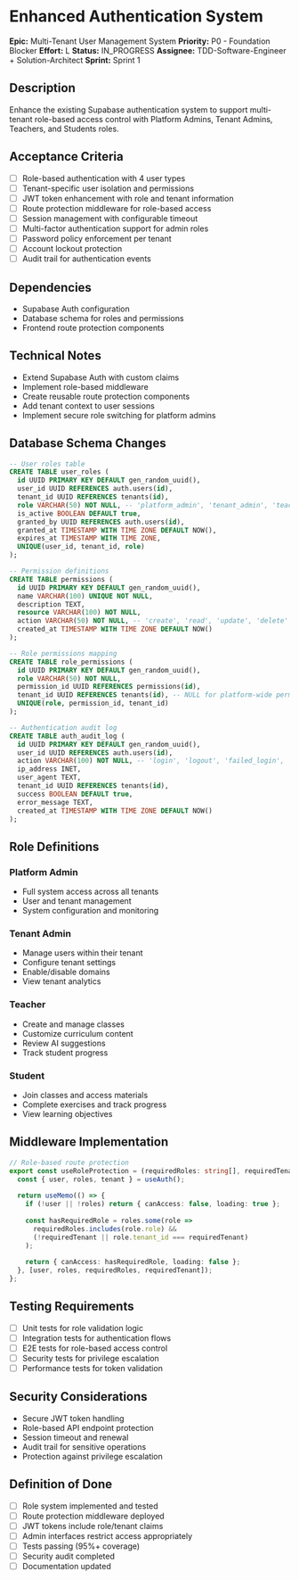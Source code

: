 # Enhanced Authentication System

**Epic:** Multi-Tenant User Management System
**Priority:** P0 - Foundation Blocker
**Effort:** L
**Status:** IN_PROGRESS
**Assignee:** TDD-Software-Engineer + Solution-Architect
**Sprint:** Sprint 1

## Description
Enhance the existing Supabase authentication system to support multi-tenant role-based access control with Platform Admins, Tenant Admins, Teachers, and Students roles.

## Acceptance Criteria
- [ ] Role-based authentication with 4 user types
- [ ] Tenant-specific user isolation and permissions
- [ ] JWT token enhancement with role and tenant information
- [ ] Route protection middleware for role-based access
- [ ] Session management with configurable timeout
- [ ] Multi-factor authentication support for admin roles
- [ ] Password policy enforcement per tenant
- [ ] Account lockout protection
- [ ] Audit trail for authentication events

## Dependencies
- Supabase Auth configuration
- Database schema for roles and permissions
- Frontend route protection components

## Technical Notes
- Extend Supabase Auth with custom claims
- Implement role-based middleware
- Create reusable route protection components
- Add tenant context to user sessions
- Implement secure role switching for platform admins

## Database Schema Changes
```sql
-- User roles table
CREATE TABLE user_roles (
  id UUID PRIMARY KEY DEFAULT gen_random_uuid(),
  user_id UUID REFERENCES auth.users(id),
  tenant_id UUID REFERENCES tenants(id),
  role VARCHAR(50) NOT NULL, -- 'platform_admin', 'tenant_admin', 'teacher', 'student'
  is_active BOOLEAN DEFAULT true,
  granted_by UUID REFERENCES auth.users(id),
  granted_at TIMESTAMP WITH TIME ZONE DEFAULT NOW(),
  expires_at TIMESTAMP WITH TIME ZONE,
  UNIQUE(user_id, tenant_id, role)
);

-- Permission definitions
CREATE TABLE permissions (
  id UUID PRIMARY KEY DEFAULT gen_random_uuid(),
  name VARCHAR(100) UNIQUE NOT NULL,
  description TEXT,
  resource VARCHAR(100) NOT NULL,
  action VARCHAR(50) NOT NULL, -- 'create', 'read', 'update', 'delete'
  created_at TIMESTAMP WITH TIME ZONE DEFAULT NOW()
);

-- Role permissions mapping
CREATE TABLE role_permissions (
  id UUID PRIMARY KEY DEFAULT gen_random_uuid(),
  role VARCHAR(50) NOT NULL,
  permission_id UUID REFERENCES permissions(id),
  tenant_id UUID REFERENCES tenants(id), -- NULL for platform-wide permissions
  UNIQUE(role, permission_id, tenant_id)
);

-- Authentication audit log
CREATE TABLE auth_audit_log (
  id UUID PRIMARY KEY DEFAULT gen_random_uuid(),
  user_id UUID REFERENCES auth.users(id),
  action VARCHAR(100) NOT NULL, -- 'login', 'logout', 'failed_login', 'password_reset'
  ip_address INET,
  user_agent TEXT,
  tenant_id UUID REFERENCES tenants(id),
  success BOOLEAN DEFAULT true,
  error_message TEXT,
  created_at TIMESTAMP WITH TIME ZONE DEFAULT NOW()
);
```

## Role Definitions

### Platform Admin
- Full system access across all tenants
- User and tenant management
- System configuration and monitoring

### Tenant Admin  
- Manage users within their tenant
- Configure tenant settings
- Enable/disable domains
- View tenant analytics

### Teacher
- Create and manage classes
- Customize curriculum content
- Review AI suggestions
- Track student progress

### Student
- Join classes and access materials
- Complete exercises and track progress
- View learning objectives

## Middleware Implementation
```typescript
// Role-based route protection
export const useRoleProtection = (requiredRoles: string[], requiredTenant?: string) => {
  const { user, roles, tenant } = useAuth();
  
  return useMemo(() => {
    if (!user || !roles) return { canAccess: false, loading: true };
    
    const hasRequiredRole = roles.some(role => 
      requiredRoles.includes(role.role) &&
      (!requiredTenant || role.tenant_id === requiredTenant)
    );
    
    return { canAccess: hasRequiredRole, loading: false };
  }, [user, roles, requiredRoles, requiredTenant]);
};
```

## Testing Requirements
- [ ] Unit tests for role validation logic
- [ ] Integration tests for authentication flows
- [ ] E2E tests for role-based access control
- [ ] Security tests for privilege escalation
- [ ] Performance tests for token validation

## Security Considerations
- Secure JWT token handling
- Role-based API endpoint protection
- Session timeout and renewal
- Audit trail for sensitive operations
- Protection against privilege escalation

## Definition of Done
- [ ] Role system implemented and tested
- [ ] Route protection middleware deployed
- [ ] JWT tokens include role/tenant claims
- [ ] Admin interfaces restrict access appropriately
- [ ] Tests passing (95%+ coverage)
- [ ] Security audit completed
- [ ] Documentation updated